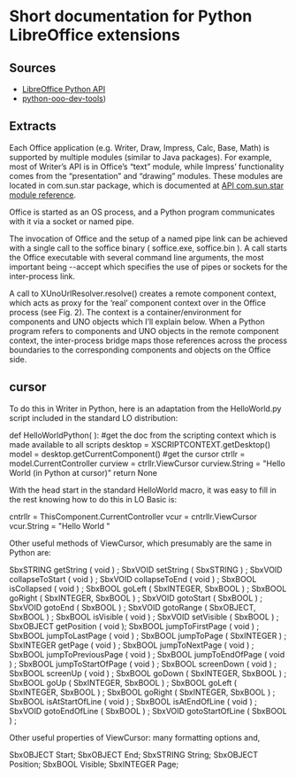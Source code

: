 # Short documentation for Python LibreOffice extensions

## Sources

+ [LibreOffice Python API](https://api.libreoffice.org/docs/idl/ref/index.html)
+ [python-ooo-dev-tools](https://python-ooo-dev-tools.readthedocs.io/))

## Extracts

Each Office application (e.g. Writer, Draw, Impress, Calc, Base, Math) is supported by multiple modules (similar to Java packages). For example, most of Writer’s API is in Office’s “text” module, while Impress’ functionality comes from the “presentation” and “drawing” modules. These modules are located in com.sun.star package, which is documented at [API com.sun.star module reference](https://api.libreoffice.org/docs/idl/ref/namespacecom_1_1sun_1_1star.html).

Office is started as an OS process, and a Python program communicates with it via a socket or named pipe.

The invocation of Office and the setup of a named pipe link can be achieved with a single call to the soffice binary ( soffice.exe, soffice.bin ). A call starts the Office executable with several command line arguments, the most important being --accept which specifies the use of pipes or sockets for the inter-process link.

A call to XUnoUrlResolver.resolve() creates a remote component context, which acts as proxy for the ‘real’ component context over in the Office process (see Fig. 2). The context is a container/environment for components and UNO objects which I’ll explain below. When a Python program refers to components and UNO objects in the remote component context, the inter-process bridge maps those references across the process boundaries to the corresponding components and objects on the Office side.

## cursor

To do this in Writer in Python, here is an adaptation from the HelloWorld.py script included in the standard LO distribution:

def HelloWorldPython( ):
    #get the doc from the scripting context which is made available to all scripts
    desktop = XSCRIPTCONTEXT.getDesktop()
    model = desktop.getCurrentComponent()
    #get the cursor
    ctrllr = model.CurrentController
    curview = ctrllr.ViewCursor
    curview.String = "Hello World (in Python at cursor)"
    return None

With the head start in the standard HelloWorld macro, it was easy to fill in the rest knowing how to do this in LO Basic is:

cntrllr = ThisComponent.CurrentController
vcur = cntrllr.ViewCursor
vcur.String = "Hello World "

Other useful methods of ViewCursor, which presumably are the same in Python are:

SbxSTRING getString ( void ) ; SbxVOID setString ( SbxSTRING ) ; 
SbxVOID collapseToStart ( void ) ; SbxVOID collapseToEnd ( void ) ; 
SbxBOOL isCollapsed ( void ) ; SbxBOOL goLeft ( SbxINTEGER, SbxBOOL ) ; 
SbxBOOL goRight ( SbxINTEGER, SbxBOOL ) ; SbxVOID gotoStart ( SbxBOOL ) ; 
SbxVOID gotoEnd ( SbxBOOL ) ; SbxVOID gotoRange ( SbxOBJECT, SbxBOOL ) ; 
SbxBOOL isVisible ( void ) ; SbxVOID setVisible ( SbxBOOL ) ; SbxOBJECT getPosition ( void );
SbxBOOL jumpToFirstPage ( void ) ; SbxBOOL jumpToLastPage ( void ) ; 
SbxBOOL jumpToPage ( SbxINTEGER ) ; SbxINTEGER getPage ( void ) ; 
SbxBOOL jumpToNextPage ( void ) ; SbxBOOL jumpToPreviousPage ( void ) ; 
SbxBOOL jumpToEndOfPage ( void ) ; SbxBOOL jumpToStartOfPage ( void ) ; 
SbxBOOL screenDown ( void ) ; SbxBOOL screenUp ( void ) ;
SbxBOOL goDown ( SbxINTEGER, SbxBOOL ) ; SbxBOOL goUp ( SbxINTEGER, SbxBOOL ) ;
SbxBOOL goLeft ( SbxINTEGER, SbxBOOL ) ; SbxBOOL goRight ( SbxINTEGER, SbxBOOL ) ;
SbxBOOL isAtStartOfLine ( void ) ; SbxBOOL isAtEndOfLine ( void ) ;
SbxVOID gotoEndOfLine ( SbxBOOL ) ; SbxVOID gotoStartOfLine ( SbxBOOL ) ; 

Other useful properties of ViewCursor: many formatting options and,

SbxOBJECT Start; SbxOBJECT End; SbxSTRING String; 
SbxOBJECT Position; SbxBOOL Visible; SbxINTEGER Page;